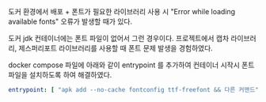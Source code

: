 도커 환경에서 배포 + 폰트가 필요한 라이브러리 사용 시 "Error while loading available fonts" 오류가 발생할 때가 있다.

도커 jdk 컨테이너에는 폰트 파일이 없어서 그런 경우이다. 
프로젝트에서 캡차 라이브러리, 제스퍼리포트 라이브러리를 사용할 때 폰트 문제 발생을 경험하였다.

docker compose 파일에 아래와 같이 entrypoint 를 추가하여 컨테이너 시작시 폰트 파일을 설치하도록 하여 해결하였다.

```yml
entrypoint: [ "apk add --no-cache fontconfig ttf-freefont && 다른 커맨드" ]
```
